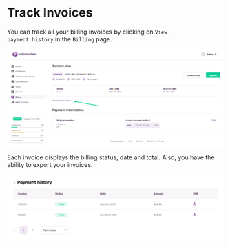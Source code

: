 # Track Invoices

You can track all your billing invoices by clicking on <code>View payment history</code> in the <code>Billing</code> page.

<p><img src="/images/dashboard/billing/view-payment-history.png" alt="View payment history" class="width-90"/></p>

Each invoice displays the billing status, date and total. Also, you have the ability to export your invoices.

<p><img src="/images/dashboard/billing/invoices.png" alt="Invoices" class="width-90"/></p>
